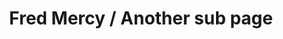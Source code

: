 ---
title: Fred Mercy / Another sub page
description: This is a sub-SUB page
template: experiment/sub
---